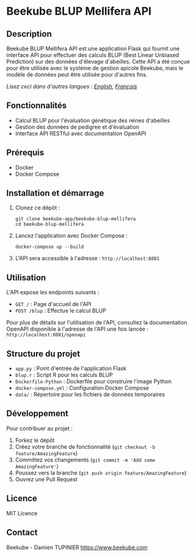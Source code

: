 # Beekube BLUP Mellifera API

## Description
Beekube BLUP Mellifera API est une application Flask qui fournit une interface API pour effectuer des calculs BLUP (Best Linear Unbiased Prediction) sur des données d'élevage d'abeilles. Cette API a été conçue pour être utilisée avec le système de gestion apicole Beekube, mais le modèle de données peut être utilisée pour d'autres fins.


*Lisez ceci dans d'autres langues : [English](README.md), [Français](README.fr.md)*

## Fonctionnalités
- Calcul BLUP pour l'évaluation génétique des reines d'abeilles
- Gestion des données de pedigree et d'évaluation
- Interface API RESTful avec documentation OpenAPI

## Prérequis
- Docker
- Docker Compose

## Installation et démarrage
1. Clonez ce dépôt :
   ```
   git clone beekube-app/beekube-blup-mellifera
   cd beekube-blup-mellifera
   ```

2. Lancez l'application avec Docker Compose :
   ```
   docker-compose up --build
   ```

3. L'API sera accessible à l'adresse : `http://localhost:8081`

## Utilisation
L'API expose les endpoints suivants :

- `GET /` : Page d'accueil de l'API
- `POST /blup` : Effectue le calcul BLUP

Pour plus de détails sur l'utilisation de l'API, consultez la documentation OpenAPI disponible à l'adresse de l'API une fois lancée :
`http://localhost:8081/openapi`

## Structure du projet
- `app.py` : Point d'entrée de l'application Flask
- `blup.r` : Script R pour les calculs BLUP
- `Dockerfile-Python` : Dockerfile pour construire l'image Python
- `docker-compose.yml` : Configuration Docker Compose
- `data/` : Répertoire pour les fichiers de données temporaires

## Développement
Pour contribuer au projet :

1. Forkez le dépôt
2. Créez votre branche de fonctionnalité (`git checkout -b feature/AmazingFeature`)
3. Committez vos changements (`git commit -m 'Add some AmazingFeature'`)
4. Poussez vers la branche (`git push origin feature/AmazingFeature`)
5. Ouvrez une Pull Request

## Licence
MIT Licence

## Contact
Beekube - Damien TUPINIER
https://www.beekube.com